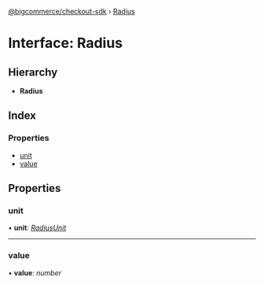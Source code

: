[@bigcommerce/checkout-sdk](../README.md) › [Radius](radius.md)

# Interface: Radius

## Hierarchy

* **Radius**

## Index

### Properties

* [unit](radius.md#unit)
* [value](radius.md#value)

## Properties

###  unit

• **unit**: *[RadiusUnit](../enums/radiusunit.md)*

___

###  value

• **value**: *number*

